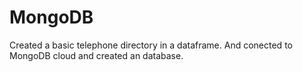 # MongoDB
Created a basic telephone directory in a dataframe.
 And conected to MongoDB cloud and created an database.
